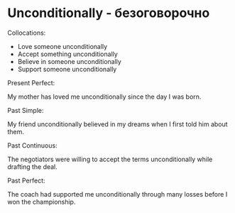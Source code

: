 # Unconditionally - безоговорочно




Collocations:

- Love someone unconditionally
- Accept something unconditionally
- Believe in someone unconditionally
- Support someone unconditionally

Present Perfect:

My mother has loved me unconditionally since the day I was born.

Past Simple:

My friend unconditionally believed in my dreams when I first told him about them.

Past Continuous:

The negotiators were willing to accept the terms unconditionally while drafting the deal.

Past Perfect:

The coach had supported me unconditionally through many losses before I won the championship.